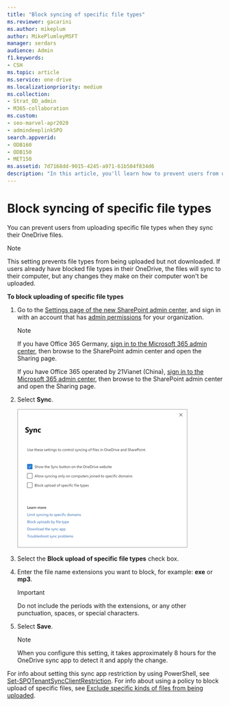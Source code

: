 ```yaml
---
title: "Block syncing of specific file types"
ms.reviewer: gacarini
ms.author: mikeplum
author: MikePlumleyMSFT
manager: serdars
audience: Admin
f1.keywords:
- CSH
ms.topic: article
ms.service: one-drive
ms.localizationpriority: medium
ms.collection: 
- Strat_OD_admin
- M365-collaboration
ms.custom:
- seo-marvel-apr2020
- admindeeplinkSPO
search.appverid:
- ODB160
- ODB150
- MET150
ms.assetid: 7d7168dd-9015-4245-a971-61b504f834d6
description: "In this article, you'll learn how to prevent users from uploading specific file types."
---
```


# Block syncing of specific file types

You can prevent users from uploading specific file types when they sync their OneDrive files.

> [!NOTE]
> This setting prevents file types from being uploaded but not downloaded. If users already have blocked file types in their OneDrive, the files will sync to their computer, but any changes they make on their computer won't be uploaded.

  
 **To block uploading of specific file types**
  
1. Go to the <a href="https://go.microsoft.com/fwlink/?linkid=2185072" target="_blank">Settings page of the new SharePoint admin center</a>, and sign in with an account that has [admin permissions](/sharepoint/sharepoint-admin-role) for your organization.
 
   > [!NOTE]
   > If you have Office 365 Germany, [sign in to the Microsoft 365 admin center](https://go.microsoft.com/fwlink/p/?linkid=848041), then browse to the SharePoint admin center and open the Sharing page. 
   > 
   > If you have Office 365 operated by 21Vianet (China), [sign in to the Microsoft 365 admin center](https://go.microsoft.com/fwlink/p/?linkid=850627), then browse to the SharePoint admin center and open the Sharing page.

2. Select **Sync**.

    ![Sync settings in the SharePoint admin center](media/sp-sync-settings.png)
  
3. Select the **Block upload of specific file types** check box.

4. Enter the file name extensions you want to block, for example: **exe** or **mp3**.

    > [!IMPORTANT]
    > Do not include the periods with the extensions, or any other punctuation, spaces, or special characters.
  
5. Select **Save**.

   > [!NOTE]
   > When you configure this setting, it takes approximately 8 hours for the OneDrive sync app to detect it and apply the change.

For info about setting this sync app restriction by using PowerShell, see [Set-SPOTenantSyncClientRestriction](/powershell/module/sharepoint-online/set-spotenantsyncclientrestriction). For info about using a policy to block upload of specific files, see [Exclude specific kinds of files from being uploaded](use-group-policy.md#exclude-specific-kinds-of-files-from-being-uploaded).


